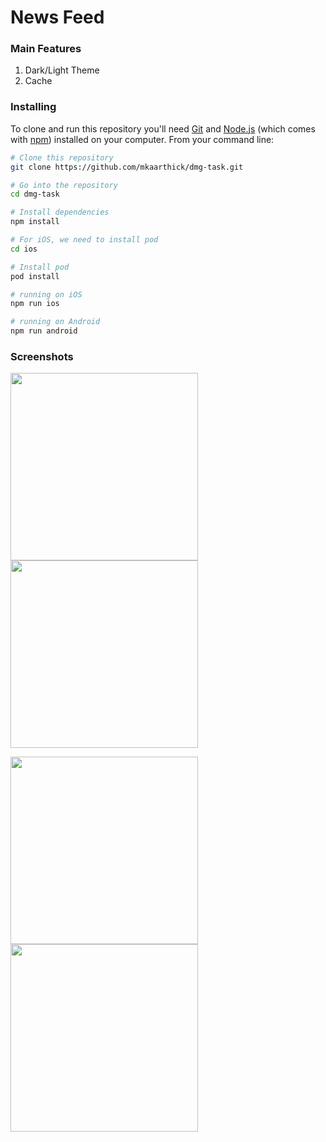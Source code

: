 # News Feed

### Main Features
 1. Dark/Light Theme
 2. Cache

### Installing
To clone and run this repository you'll need [Git](https://git-scm.com) and [Node.js](https://nodejs.org/en/download/) (which comes with [npm](http://npmjs.com)) installed on your computer. From your command line:

```bash
# Clone this repository
git clone https://github.com/mkaarthick/dmg-task.git

# Go into the repository
cd dmg-task

# Install dependencies
npm install

# For iOS, we need to install pod
cd ios

# Install pod
pod install

# running on iOS
npm run ios

# running on Android
npm run android

```

### Screenshots

<p float="left">
  <img src="https://user-images.githubusercontent.com/1816153/200167007-d721f844-1528-4971-ae20-fd44e5685421.png" width="300" /> 
  <img src="https://user-images.githubusercontent.com/1816153/200167039-29651c9c-4513-410b-bb37-48641684b15e.png" width="300" />
</p>

<p float="left">
   <img src="https://user-images.githubusercontent.com/1816153/200167069-491c69ac-1dda-449c-81fb-925b3f8401a2.png" width="300" />
   <img src="https://user-images.githubusercontent.com/1816153/200167139-2e4e5167-1d45-4603-b01f-61b92c77393e.png" width="300" />
</p>




